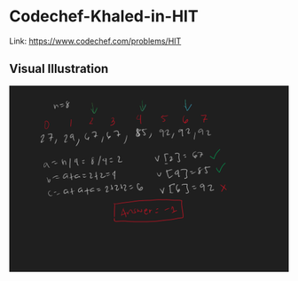 # Codechef-Khaled-in-HIT
Link: https://www.codechef.com/problems/HIT
## Visual Illustration
![](vis.png)
